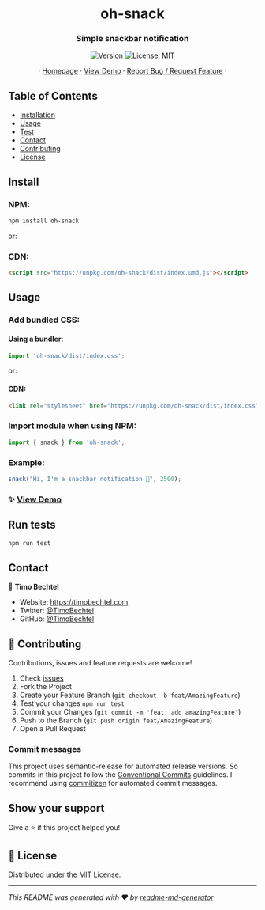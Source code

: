 <h1 align="center">oh-snack</h1>
<h3 align="center">Simple snackbar notification</h3>
<p align="center">
  <a href="https://www.npmjs.com/package/oh-snack" target="_blank">
    <img alt="Version" src="https://img.shields.io/npm/v/oh-snack.svg">
  </a>
  <a href="https://github.com/TimoBechtel/oh-snack/blob/master/LICENSE" target="_blank">
    <img alt="License: MIT" src="https://img.shields.io/github/license/TimoBechtel/oh-snack" />
  </a>
</p>
<p align="center">
  ·
  <a href="https://github.com/TimoBechtel/oh-snack#readme">Homepage</a>
  ·
  <a href="https://timobechtel.github.io/oh-snack">View Demo</a>
  ·
  <a href="https://github.com/TimoBechtel/oh-snack/issues">Report Bug / Request Feature</a>
  ·
</p>

## Table of Contents

- [Installation](#Install)
- [Usage](#usage)
- [Test](#run-tests)
- [Contact](#contact)
- [Contributing](#Contributing)
- [License](#license)

## Install

### NPM:

```sh
npm install oh-snack
```
or:

### CDN:

```html
<script src="https://unpkg.com/oh-snack/dist/index.umd.js"></script>
```

## Usage

### Add bundled CSS:

#### Using a bundler:

```javascript
import 'oh-snack/dist/index.css';
```

or:

#### CDN:

```html
<link rel="stylesheet" href="https://unpkg.com/oh-snack/dist/index.css" />
```

### Import module when using NPM:

```javascript
import { snack } from 'oh-snack';
```

### Example:

```javascript
snack("Hi, I'm a snackbar notification 👋", 2500);
```

### ✨ <a href="https://timobechtel.github.io/oh-snack">View Demo</a>

## Run tests

```sh
npm run test
```

## Contact

👤 **Timo Bechtel**

- Website: https://timobechtel.com
- Twitter: [@TimoBechtel](https://twitter.com/TimoBechtel)
- GitHub: [@TimoBechtel](https://github.com/TimoBechtel)

## 🤝 Contributing

Contributions, issues and feature requests are welcome!<br />

1. Check [issues](https://github.com/TimoBechtel/oh-snack/issues)
1. Fork the Project
1. Create your Feature Branch (`git checkout -b feat/AmazingFeature`)
1. Test your changes `npm run test`
1. Commit your Changes (`git commit -m 'feat: add amazingFeature'`)
1. Push to the Branch (`git push origin feat/AmazingFeature`)
1. Open a Pull Request

### Commit messages

This project uses semantic-release for automated release versions. So commits in this project follow the [Conventional Commits](https://www.conventionalcommits.org/en/v1.0.0-beta.2/) guidelines. I recommend using [commitizen](https://github.com/commitizen/cz-cli) for automated commit messages.

## Show your support

Give a ⭐️ if this project helped you!

## 📝 License

Distributed under the [MIT](https://github.com/TimoBechtel/oh-snack/blob/master/LICENSE) License.

---

_This README was generated with ❤️ by [readme-md-generator](https://github.com/kefranabg/readme-md-generator)_
